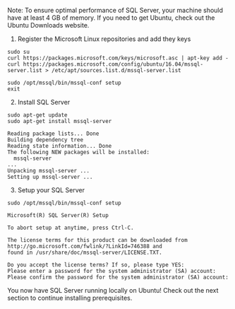 Note: To ensure optimal performance of SQL Server, your machine should have at least 4 GB of memory.
If you need to get Ubuntu, check out the Ubuntu Downloads website.

1. Register the Microsoft Linux repositories and add they keys

```terminal
sudo su
curl https://packages.microsoft.com/keys/microsoft.asc | apt-key add -
curl https://packages.microsoft.com/config/ubuntu/16.04/mssql-server.list > /etc/apt/sources.list.d/mssql-server.list

sudo /opt/mssql/bin/mssql-conf setup
exit
```

2. Install SQL Server
```terminal
sudo apt-get update
sudo apt-get install mssql-server
```

```results
Reading package lists... Done
Building dependency tree
Reading state information... Done
The following NEW packages will be installed:
  mssql-server
...
Unpacking mssql-server ...
Setting up mssql-server ...
```

3. Setup your SQL Server
```terminal
sudo /opt/mssql/bin/mssql-conf setup
```

```results
Microsoft(R) SQL Server(R) Setup

To abort setup at anytime, press Ctrl-C.

The license terms for this product can be downloaded from http://go.microsoft.com/fwlink/?LinkId=746388 and
found in /usr/share/doc/mssql-server/LICENSE.TXT.

Do you accept the license terms? If so, please type YES:
Please enter a password for the system administrator (SA) account:
Please confirm the password for the system administrator (SA) account:
```

You now have SQL Server running locally on Ubuntu! Check out the next section to continue installing prerequisites.
